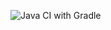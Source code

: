 ![Java CI with Gradle](https://github.com/Warre04/Opdrachten_SES/actions/workflows/gradle.yml/badge.svg)
